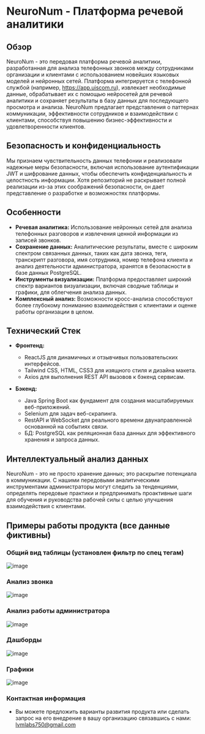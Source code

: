 # NeuroNum - Платформа речевой аналитики

## Обзор

NeuroNum - это передовая платформа речевой аналитики, разработанная для анализа телефонных звонков между сотрудниками организации и клиентами с использованием новейших языковых моделей и нейронных сетей. Платформа интегрируется с телефонной службой (например, https://app.uiscom.ru), извлекает необходимые данные, обрабатывает их с помощью нейросетей для речевой аналитики и сохраняет результаты в базу данных для последующего просмотра и анализа. NeuroNum предлагает представления о паттернах коммуникации, эффективности сотрудников и взаимодействии с клиентами, способствуя повышению бизнес-эффективности и удовлетворенности клиентов.

## Безопасность и конфиденциальность

Мы признаем чувствительность данных телефонии и реализовали надежные меры безопасности, включая использование аутентификации JWT и шифрование данных, чтобы обеспечить конфиденциальность и целостность информации. Хотя репозиторий не раскрывает полной реализации из-за этих соображений безопасности, он дает представление о разработке и возможностях платформы.

## Особенности

- **Речевая аналитика:** Использование нейронных сетей для анализа телефонных разговоров и извлечения ценной информации из записей звонков.
- **Сохранение данных:** Аналитические результаты, вместе с широким спектром связанных данных, таких как дата звонка, теги, транскрипт разговора, имя сотрудника, номер телефона клиента и анализ деятельности администратора, хранятся в безопасности в базе данных PostgreSQL.
- **Инструменты визуализации:** Платформа предоставляет широкий спектр вариантов визуализации, включая сводные таблицы и графики, для облегчения анализа данных.
- **Комплексный анализ:** Возможности кросс-анализа способствуют более глубокому пониманию взаимодействия с клиентами и оценке работы организации в целом.

## Технический Стек

- **Фронтенд:**
  - ReactJS для динамичных и отзывчивых пользовательских интерфейсов.
  - Tailwind CSS, HTML, CSS3 для изящного стиля и дизайна макета.
  - Axios для выполнения REST API вызовов к бэкенд сервисам.

- **Бэкенд:**
  - Java Spring Boot как фундамент для создания масштабируемых веб-приложений.
  - Selenium для задач веб-скрапинга.
  - RestAPI и WebSocket для реального времени двунаправленной основанной на событиях связи.
  - БД: PostgreSQL как реляционная база данных для эффективного хранения и запроса данных.

## Интеллектуальный анализ данных

NeuroNum - это не просто хранение данных; это раскрытие потенциала в коммуникации. С нашими передовыми аналитическими инструментами администраторы могут следить за тенденциями, определять передовые практики и предпринимать проактивные шаги для обучения и руководства рабочей силы с целью улучшения взаимодействия с клиентами.

## Примеры работы продукта (все данные фиктивны)

### Общий вид таблицы (установлен фильтр по спец тегам)

![image](https://github.com/Lost-Fly/NeuronumWebsite/assets/114507453/12dd7f08-080a-46c4-957a-31b4a2474d33)

### Анализ звонка

![image](https://github.com/Lost-Fly/NeuronumWebsite/assets/114507453/0d3c3d77-668e-4d29-bed7-729c3dad1c73)

### Анализ работы администратора

![image](https://github.com/Lost-Fly/NeuronumWebsite/assets/114507453/1d4d578a-06e4-4768-81a7-18ba46dc7715)

### Дашборды

![image](https://github.com/Lost-Fly/NeuronumWebsite/assets/114507453/90ffa795-afe5-404d-aaa9-924b31aaa178)

### Графики

![image](https://github.com/Lost-Fly/NeuronumWebsite/assets/114507453/bb38b67d-3e8a-4c55-879c-9bb3fff6636a)



### Контактная информация
- Вы можете предложить варианты развития продукта или сделать запрос на его внедрение в вашу организацию связавшись с нами: lvmlabs750@gmail.com



